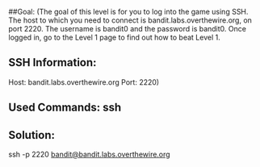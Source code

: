 ##Goal:
(The goal of this level is for you to log into the game using SSH. The host to which you need to connect is bandit.labs.overthewire.org, on port 2220. The username is bandit0 and the password is bandit0. Once logged in, go to the Level 1 page to find out how to beat Level 1.

## SSH Information:
Host: bandit.labs.overthewire.org
Port: 2220)

## Used Commands: ssh

## Solution: 

ssh -p 2220 bandit@bandit.labs.overthewire.org